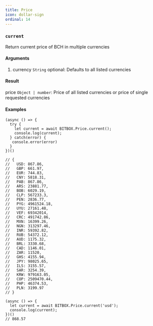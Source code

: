 ```yaml
---
title: Price
icon: dollar-sign
ordinal: 14
---
```


### `current`

Return current price of BCH in multiple currencies

#### Arguments

1.  currency `String` optional: Defaults to all listed currencies

#### Result

price `Object | number`: Price of all listed currencies or price of single requested currencies

#### Examples

    (async () => {
      try {
        let current = await BITBOX.Price.current();
        console.log(current);
      } catch(error) {
       console.error(error)
      }
    })()

    // {
    //   USD: 867.86,
    //   GBP: 661.97,
    //   EUR: 744.83,
    //   CNY: 5818.31,
    //   PAB: 867.86,
    //   ARS: 23881.77,
    //   BOB: 6029.19,
    //   CLP: 567233.3,
    //   PEN: 2836.77,
    //   PYG: 4961524.18,
    //   UYU: 27161.48,
    //   VEF: 69342014,
    //   CRC: 491742.86,
    //   MXN: 16399.26,
    //   NGN: 313297.46,
    //   INR: 59392.82,
    //   RUB: 54372.12,
    //   AUD: 1175.32,
    //   BRL: 3330.68,
    //   CAD: 1146.01,
    //   ZAR: 11520,
    //   GHS: 4155.94,
    //   JPY: 98025.65,
    //   ILS: 3155.57,
    //   SAR: 3254.39,
    //   KRW: 979163.05,
    //   COP: 2509470.44,
    //   PHP: 46374.53,
    //   PLN: 3199.97
    // }

    (async () => {
      let current = await BITBOX.Price.current('usd');
      console.log(current);
    })()
    // 868.57
